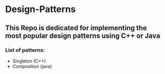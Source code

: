 # Design-Patterns

## This Repo is dedicated for implementing the most popular design patterns using C++ or Java

### List of patterns:
- Singleton       (C++)
- Composition     (java)

